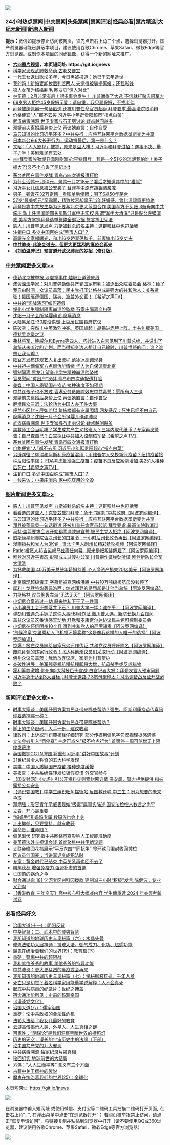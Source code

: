![](https://raw.githubusercontent.com/fqnews/bnews/master/64photo/fqnews-qr.jpg)

<div id="tt">
<h3>24小时热点禁闻|<a href="#%E4%B8%AD%E5%85%B1%E7%A6%81%E9%97%BB%E6%9B%B4%E5%A4%9A%E6%96%87%E7%AB%A0">中共禁闻</a>|<a href="#%E5%9B%BE%E7%89%87%E6%96%B0%E9%97%BB%E6%9B%B4%E5%A4%9A%E6%96%87%E7%AB%A0">头条禁闻</a>|<a href="#%E6%96%B0%E9%97%BB%E8%AF%84%E8%AE%BA%E6%9B%B4%E5%A4%9A%E6%96%87%E7%AB%A0">禁闻评论|<a href="#%E5%BF%85%E7%9C%8B%E7%BB%8F%E5%85%B8%E5%A5%BD%E6%96%87">经典必看|<a href="/video.md#%E7%A6%81%E7%89%87%E7%B2%BE%E9%80%89">禁片精选</a>|<a href="https://github.com/fqnews/djy/blob/master/gb/nf1351518.md#1">大纪元新闻</a>|<a href="https://github.com/fqnews/ntdtv/blob/master/gb/prog204.md#1">新唐人新闻</a></h3>
<div><b>提示：</b>微信如提示停止访问该网页，须先点击右上角三个点，选择浏览器打开。国产浏览器可能已屏蔽本项目，建议使用谷歌Chrome、苹果Safari、微软Edge等官方浏览器。或<a href="https://github.com/fqnews/bnews/blob/master/%E5%88%B6%E4%BD%9Cgit%E7%A6%81%E9%97%BB%E9%95%9C%E5%83%8F.md">制作本项目的同步镜像</a>，获得一个新的网址来推广。</div>
<ul>
<li><b><a href="http://d1.bdrive.tk/64.mp4" target="_blank">六四图片视频</a>，本页短网址: https://git.io/jnews</b></li>
<li><a href="/cnnews/20210206/1482419.md">科学家发现武肺救命药 古老又便宜</a></li>
<li><a href="/yule/20210206/1482356.md">一代玉女退出歌坛多年，今日再被报道：她已于去年逝世</a></li>
<li><a href="/cbnews/20210206/1482399.md">我的妈！新婚妻卸妆后判若两人 夫觉得被骗提离婚：还我彩钱</a></li>
<li><a href="/headline/20210206/1482330.md">狼人女孩为结婚剃毛 网友见“惊人对比”</a></li>
<li><a href="/bannedvideo/20210206/1482341.md">林伍德：2月非常有趣！很多事会发生！ 川普赢得了大选  不信就打赌去问军方</a></li>
<li><a href="/lifebaike/20210206/1482528.md">69岁男人拒绝45岁保姆示爱：请自重，我只雇保姆，不找老伴</a></li>
<li><a href="/topimagenews/20210206/1482318.md">拜登被蓬佩奥一句话戳透 还被川普任命官员起诉 拜登要求,最高法院取消辩</a></li>
<li><a href="/cbnews/20210206/1482627.md">价格便宜“人”都不去买 习近平小年逛贵阳超市“指点白菜”</a></li>
<li><a href="/cbnews/20210206/1482682.md">武汉病毒溯源 世卫专家与石正丽讨论 疑点越问越多</a></li>
<li><a href="/cbnews/20210206/1482706.md">邓婕前夫离婚后身价上亿 再谈她直言：自作自受</a></li>
<li><a href="/topimagenews/20210206/1482626.md">马云知道的比习近平还多？中共央行：应将互联网平台数据垄断变为共享</a></li>
<li><a href="/health/20210206/1482617.md">日本新公布6大长寿行为，运动排最后，第一是什么？</a></li>
<li><a href="/cbnews/20210206/1482523.md">文昭：「人人影视」被抓，原来是盘大棋！习近平和拜登过招：遇事不决、量子力学！美剧难民有去处</a></li>
<li><a href="/cbnews/20210206/1482472.md">🔥🔥拜登家族劲爆丑闻刚刚曝光❗亨特拜登：我是一个51岁的流氓我怕谁！娄子捅大了❗又不小心丢了笔记本❗❗</a></li>
<li><a href="/cbnews/20210206/1482640.md">茅台贫困户事件发酵 青岛市四次通报遭打脸</a></li>
<li><a href="/lifebaike/20210206/1482564.md">为什么活鸭一只50元，烤鸭一只才18元？看后才知道其中的“猫腻”</a></li>
<li><a href="/cnnews/20210206/1482810.md">习近平女儿信息被公安卖了 替罪羊中原有胡锦涛亲戚</a></li>
<li><a href="/baitai/20210206/1482717.md">男子一顿饭花32万定睛一看账单后傻眼：喝了6瓶50年茅台</a></li>
<li><a href="/yule/20210206/1482357.md">57岁“最美妲己”罕露面，精致妆容却毫无当年妖媚感，曾比温碧霞更惊艳</a></li>
<li><a href="/bannedvideo/20210206/1482352.md">拜登投靠中共放生华为还要与北京更大范围合作  美国军方不买账 3航母向中共施压  新上任黑国防部长奥斯汀军中无实权  所谓“军中大清洗”只是配合左媒演戏 美军方掌握拜登选举舞弊全部证据 誓言捍卫宪法</a></li>
<li><a href="/topimagenews/20210206/1482681.md">感人！川普罕见发声 力挺被封杀的名主持：这群粉丝中也包括我</a></li>
<li><a href="/cbnews/20210206/1482580.md">注销户口 多少中国百姓成“黑市人口”？</a></li>
<li><a href="/yule/20210206/1482370.md">高曙光全家福曝光，和小16岁娇妻荡秋千，前妻嫁小15岁丈夫</a></li>
<li><b><a href="/comments/20200211/1275071.md" target="_blank">中共肺炎-此波会过去，但更大更猛烈的瘟疫会再来</a></b></li>
<li><b><a href="/comments/20200207/1272816.md" target="_blank">《刘伯温碑记》预言避开武汉肺炎的妙招（修订版）</a></b></li>
</ul>
</div>

<div class="catlist">
<h3><a href="/cbnews/" target="_blank">中共禁闻</a><span><a href="/cbnews/" target="_blank" rel="nofollow">更多文章>></a></span></h3>
<ul>
<li><a href="/cbnews/20210206/1482883.md" target="_blank">德勤北京被举报 涉虐童事件 越职业道德底线</a></li>
<li><a href="/cbnews/20210206/1482819.md" target="_blank">澳资深法学家：对川普弹劾像共产党国家审判；被逐出众院委员会 格林：给了我自由时间；众议员盖茨：民主党打压让格林成最强大的共和党人；关系紧张！俄国驱逐德国、瑞典、波兰外交官！【希望之声TV】</a></li>
<li><a href="/cbnews/20210206/1482815.md" target="_blank">中共的“实战演习”如何造假</a></li>
<li><a href="/cbnews/20210206/1482814.md" target="_blank">绥化小学生强制隔离崩溃险坠楼 石家庄隔离变扫荡</a></li>
<li><a href="/cbnews/20210206/1482763.md" target="_blank">沈阳一月子会所14婴确诊 隐瞒消息</a></li>
<li><a href="/cbnews/20210206/1482765.md" target="_blank">大陆黑龙江-30度没供暖 上百居民围县府抗议</a></li>
<li><a href="/cbnews/20210206/1482808.md" target="_blank">陈破空：突然！中英激烈冲突。英国雄起！胡锡进赤膊上阵。土共纠缠美国，德特里克堡之谜</a></li>
<li><a href="/cbnews/20210206/1482802.md" target="_blank">弗林将军、鲍威尔和Byrne等四人，巧妙进入白宫见到了川普总统，并说出了总统从未听过的计划。而当得知身边人想让自己输时，川普愤怒的问：谁？谁想让我认输？</a></li>
<li><a href="/cbnews/20210206/1482766.md" target="_blank">陆官方发布违规艺人复出流程 范冰冰高调现身</a></li>
<li><a href="/cbnews/20210206/1482747.md" target="_blank">中共袒护缅甸军方点燃仇华情绪 华人为自保谴责北京</a></li>
<li><a href="/cbnews/20210206/1482743.md" target="_blank">强制隔离 黑龙江望奎小学生精神崩溃险坠楼</a></li>
<li><a href="/cbnews/20210206/1482738.md" target="_blank">官员慰问“贫困户”发酵 青岛市四次通报遭打脸</a></li>
<li><a href="/cbnews/20210206/1482737.md" target="_blank">美媒：中国人质疑国产疫苗 接种速度不如预期</a></li>
<li><a href="/cbnews/20210206/1482736.md" target="_blank">中共连孩子也不放过 香港公务员废除效忠中共毒誓：愿所有人三退</a></li>
<li><a href="/cbnews/20210206/1482706.md" target="_blank">邓婕前夫离婚后身价上亿 再谈她直言：自作自受</a></li>
<li><a href="/cbnews/20210206/1482705.md" target="_blank">翻墙民众三退：法轮功为中国人办了件大事</a></li>
<li><a href="/cbnews/20210206/1482704.md" target="_blank">呼兰小区封三层如监狱 每栋楼都有专属围墙 网友感叹：死生已经不由自己</a></li>
<li><a href="/cbnews/20210206/1482689.md" target="_blank">隐瞒消息？沈阳一月子会所14婴儿确诊肺炎</a></li>
<li><a href="/cbnews/20210206/1482682.md" target="_blank">武汉病毒溯源 世卫专家与石正丽讨论 疑点越问越多</a></li>
<li><a href="/cbnews/20210206/1482656.md" target="_blank">美教师工会当毛粉？学生成共产主义接班人？三年内取代纸币？专家再发警告；自己查自己？白宫拟让中共加入控制核军备【希望之声TV】</a></li>
<li><a href="/cbnews/20210206/1482640.md" target="_blank">茅台贫困户事件发酵 青岛市四次通报遭打脸</a></li>
<li><a href="/cbnews/20210206/1482627.md" target="_blank">价格便宜“人”都不去买 习近平小年逛贵阳超市“指点白菜”</a></li>
<li><a href="/cbnews/20210206/1482600.md" target="_blank">另辟蹊径？辉瑞和阿斯利康疫苗混用；用维吾尔人交换新冠疫苗？纽约疫苗接种后阳性率降； FDA考虑批准强生疫苗；疫苗不良反应案例增加 美251人接种后死亡【希望之声TV】</a></li>
<li><a href="/cbnews/20210206/1482580.md" target="_blank">注销户口 多少中国百姓成“黑市人口”？</a></li>
<li><a href="/cbnews/20210206/1482542.md" target="_blank">一线采访：小果庄消杀 家中吃穿用的全毁</a></li>

</ul>
</div>
<div class="catlist">
<h3><a href="/topimagenews/" target="_blank">图片新闻</a><span><a href="/topimagenews/" target="_blank" rel="nofollow">更多文章>></a></span></h3>
<ul>
<li><a href="/topimagenews/20210206/1482681.md" target="_blank">感人！川普罕见发声 力挺被封杀的名主持：这群粉丝中也包括我</a></li>
<li><a href="/topimagenews/20210206/1482679.md" target="_blank">看看选的这些人！克鲁兹敲打拜登：急于 &#8220;拥抱 &#8220;中共政府【阿波罗网编译】</a></li>
<li><a href="/topimagenews/20210206/1482626.md" target="_blank">马云知道的比习近平还多？中共央行：应将互联网平台数据垄断变为共享</a></li>
<li><a href="/topimagenews/20210206/1482318.md" target="_blank">拜登被蓬佩奥一句话戳透 还被川普任命官员起诉 拜登要求,最高法院取消辩</a></li>
<li><a href="/topimagenews/20210206/1482281.md" target="_blank">马特·盖茨要求会议开始都背诵效忠宣誓 被民主党人拒绝【阿波罗网编译】</a></li>
<li><a href="/topimagenews/20210205/1482180.md" target="_blank">威斯康星州参院否决州长的口罩令   一小时后州长政令再出【阿波罗网编译】</a></li>
<li><a href="/topimagenews/20210205/1482146.md" target="_blank">漫画指共和党人为3K党   遭北卡黑人副州长精彩猛攻视频【阿波罗网编译】</a></li>
<li><a href="/topimagenews/20210205/1482118.md" target="_blank">Parler投资人邦吉诺揭马兹离任内幕   原来是把叛徒解雇了【阿波罗网编译】</a></li>
<li><a href="/topimagenews/20210205/1482097.md" target="_blank">拜登对习近平表态 彭斯成立过渡办公室 川普拒作证弹劾听证 拜登新防长全军大清洗</a></li>
<li><a href="/topimagenews/20210205/1482080.md" target="_blank">为拯救美国 40万美元总统年薪捐慈善 个人净资产损失20亿美元【阿波罗网编译】</a></li>
<li><a href="/topimagenews/20210205/1482006.md" target="_blank">北京惊现超级毒王 字幕组被查网络沸腾 中共10万吨级核航母没钱停了</a></li>
<li><a href="/topimagenews/20210205/1482005.md" target="_blank">犀利！戈默特炮轰佩洛西：你对拜登的惩罚却是让他当总统【阿波罗网编译】</a></li>
<li><a href="/topimagenews/20210205/1481968.md" target="_blank">力挺格林 议员炮轰左派“无法无天” 【阿波罗网编译】</a></li>
<li><a href="/topimagenews/20210205/1481934.md" target="_blank">小切尼仓皇逃过一劫 原来她私下干了一件事</a></li>
<li><a href="/topimagenews/20210205/1481933.md" target="_blank">小小演员工会还想落井下石？ 川普大笔一挥：谁在乎！【阿波罗网编译】</a></li>
<li><a href="/topimagenews/20210205/1481637.md" target="_blank">弹劾川普遇杀手锏？这件大事FBI可作证 撤川普人选，新防长换几百顾问</a></li>
<li><a href="/topimagenews/20210204/1481482.md" target="_blank">盖兹众议员这番话感天动地 舒默和麦康奈尔达协议民主党可控制委员会</a></li>
<li><a href="/topimagenews/20210204/1481389.md" target="_blank">小切尼在怀俄明州10个县 遭到共和党人的严厉谴责【阿波罗网编译】</a></li>
<li><a href="/topimagenews/20210204/1481386.md" target="_blank">‘气候沙皇’克里乘私人飞机领环境奖称“这是像我这样的人唯一的选择”【阿波罗网编译】</a></li>
<li><a href="/topimagenews/20210204/1481340.md" target="_blank">惊爆！极左议员嫁给自家兄弟还作伪证 共和党议员呼吁除名【阿波罗网编译】</a></li>
<li><a href="/topimagenews/20210204/1481230.md" target="_blank">废除拜登的违宪行政令！北达科他州议员们采取行动【阿波罗网编译】</a></li>
<li><a href="/topimagenews/20210204/1481197.md" target="_blank">佛州众议员盖茨：我愿放弃议席、家庭为川普辩护</a></li>
<li><a href="/topimagenews/20210204/1481105.md" target="_blank">突破性进展：美军舰载机航程航程即将大增，航母杀手或反成猎物</a></li>
<li><a href="/topimagenews/20210204/1481077.md" target="_blank">霍利筹款激增 佛州向5大科技巨头宣战 白宫记者大怒：拜登发言人预审问题</a></li>
<li><a href="/topimagenews/20210204/1480996.md" target="_blank">习近平急于达到3大目标；拜登无退路？3航母聚印太；习高调备战反证开战必败？</a></li>

</ul>
</div>
<div class="catlist">
<h3><a href="/comments/" target="_blank">新闻评论</a><span><a href="/comments/" target="_blank" rel="nofollow">更多文章>></a></span></h3>
<ul>
<li><a href="/comments/20210206/1482894.md" target="_blank">时事大家谈：美国纾困方案为民众带来哪些帮助？强生、阿斯利康疫苗传喜讯 你要选择哪一种？</a></li>
<li><a href="/comments/20210206/1482893.md" target="_blank">时事大家谈：美国纾困方案为民众带来哪些帮助？</a></li>
<li><a href="/comments/20210206/1482887.md" target="_blank">脚上的生命密码，人手一份，建议收藏</a></li>
<li><a href="/comments/20210206/1482846.md" target="_blank">律政司：上诉或刑罚覆核经仔细研究 部分传媒用偏见字句漠视理据感遗憾</a></li>
<li><a href="/comments/20210206/1482845.md" target="_blank">立法会拟引入“罚停赛” 主席可点名“极不检点行为” 首罚停一周可倍增无上限 停发薪津</a></li>
<li><a href="/comments/20210206/1482844.md" target="_blank">英国撤销CGTN牌照 将重创习近平”讲好中国故事”计划</a></li>
<li><a href="/comments/20210206/1482843.md" target="_blank">21世纪最令人称奇的五大科学发现</a></li>
<li><a href="/comments/20210206/1482818.md" target="_blank">美媒：中国人质疑国产疫苗 接种速度缓慢</a></li>
<li><a href="/comments/20210206/1482812.md" target="_blank">美报告：中共系统性转发垃圾假资讯 外交官参与</a></li>
<li><a href="/comments/20210206/1482796.md" target="_blank">【国安封网】《立场》引公开资料守则索封网详情 保安局、警方拒绝提供 指披露损公众安全</a></li>
<li><a href="/comments/20210206/1482795.md" target="_blank">【通识变国教】中学生组织旺角摆街站 反国教还魂 中三生：盼为想要的未来争取</a></li>
<li><a href="/comments/20210206/1482794.md" target="_blank">邓炳强：形容青年示威表现如“吸毒”属事实陈述 国安法检控人数言之尚早</a></li>
<li><a href="/comments/20210206/1482789.md" target="_blank">立春，开心最重要</a></li>
<li><a href="/comments/20210206/1482788.md" target="_blank">“妈妈手”非妈妈专属 数码族也会上身</a></li>
<li><a href="/comments/20210206/1482787.md" target="_blank">走出抑郁，只要坚持，就有收获</a></li>
<li><a href="/comments/20210206/1482783.md" target="_blank">黑命贵，谁命贱？</a></li>
<li><a href="/comments/20210206/1482757.md" target="_blank">偏见潜伏 研究指中共网络审查影响人工智能准确度</a></li>
<li><a href="/comments/20210206/1482756.md" target="_blank">美英德法外长视讯会谈 首度聚焦中共伊朗议题</a></li>
<li><a href="/comments/20210206/1482754.md" target="_blank">支联会维园花档展示“平反六四”“同抗争” 食环铁马围封收回摊位</a></li>
<li><a href="/comments/20210206/1482753.md" target="_blank">区议员何国豪：当讲真话变成犯法时</a></li>
<li><a href="/comments/20210206/1482742.md" target="_blank">专家：黄金时代已结束 中英关系再也回不去了</a></li>
<li><a href="/comments/20210206/1482741.md" target="_blank">粉蒸秋葵 增强免疫力 强肾补虚的首选</a></li>
<li><a href="/comments/20210206/1482712.md" target="_blank">亡国前的蜗角之争</a></li>
<li><a href="/comments/20210206/1482711.md" target="_blank">财会通过逾 181 亿河套区创科园拨款 建制派三小时“积极”发言 陈健波：专业又到肉</a></li>
<li><a href="/comments/20210206/1482710.md" target="_blank">【香港教育 三年变天】高中核心科大幅减内容 学生倘重读 2024 年亦须考新试卷</a></li>

</ul>
</div>

<div class="catlist">
<h3>必看经典好文</h3>
<ul>
<li><a href="/cbnews/20180317/915893.md" target="_blank">治国大道(十一)：阴阳反背</a></li>
<li><a href="/comments/20200605/783249.md" target="_blank">中华智慧：二、武术中的顺势智慧</a></li>
<li><a href="/cbnews/20171115/856086.md" target="_blank">我所知道的地球历史与奥秘篇（六）：水晶头骨</a></li>
<li><a href="/comments/20191203/1234383.md" target="_blank">修炼法轮功大展神通：摄魂大法、御气成刀、化功、超感功能</a></li>
<li><a href="/comments/20180716/972458.md" target="_blank">魔鬼在统治着我们的世界(19)：教育篇(下)</a></li>
<li><a href="/comments/20200717/1362287.md" target="_blank">重磅：警惕中共的超限战</a></li>
<li><a href="/tculture/20200917/1398046.md" target="_blank">我和羊倌爷爷的故事 羊倌爷爷的特异功能</a></li>
<li><a href="/comments/20200211/1275071.md" target="_blank">中共肺炎：更大更猛烈的瘟疫或会再来</a></li>
<li><a href="/topimagenews/20171210/868397.md" target="_blank">我所知道的地球历史与奥秘篇（七）：揭秘柳枝接骨、千年人参</a></li>
<li><a href="/comments/20200704/1355375.md" target="_blank">死亡只是幻觉？着名科学家用能量学说解释：人不会真死</a></li>
<li><a href="/comments/20200702/1354076.md" target="_blank">起底中共病毒的纪录片：世纪之掩盖</a></li>
<li><a href="/cbnews/20180711/970353.md" target="_blank">宿命通功能所见：史前的玛雅帝国</a></li>
<li><a href="/comments/20200521/783167.md" target="_blank">《漫谈党文化》</a></li>
<li><a href="/cbnews/20190424/914482.md" target="_blank">治国大道(八)：儒家治国</a></li>
<li><a href="/comments/20200705/783271.md" target="_blank">重磅：论中共政权的合法性危机</a></li>
<li><a href="/cbnews/20200516/1329218.md" target="_blank">法轮大法给了我女儿最好的教育</a></li>
<li><a href="/comments/20200919/82684.md" target="_blank">云游高僧揭示人类、外星人、人生真相之谜</a></li>
<li><a href="/comments/20201031/1423298.md" target="_blank">百家姓：“阴谋论”是我们洞察黑暗世界的探照灯</a></li>
<li><a href="/tculture/20121025/73066.md" target="_blank">历史的天空：漫长的宇宙历史中的法缘（下部）</a></li>
<li><a href="/comments/20200717/1361899.md" target="_blank">论中国共产党的九大邪恶</a></li>
<li><a href="/ccpdope/20200412/1311165.md" target="_blank">中共病毒溯源 独家纪录片揭真相</a></li>
<li><a href="/comments/20200920/582873.md" target="_blank">轮回纪实:地球前世的大结局</a></li>
<li><a href="/comments/20200720/1363377.md" target="_blank">方伟：“人人生而平等” 含义有三个方面</a></li>
<li><a href="/ccpdope/20200531/1337409.md" target="_blank">古籍中关于瘟神的传说</a></li>
<li><a href="/comments/20181017/1014654.md" target="_blank">魔鬼在统治着我们的世界(25)：全球化</a></li>

</ul>
</div>

本页短网址: https://git.io/jnews

![](https://raw.githubusercontent.com/fqnews/bnews/master/64photo/fqnews-qr.jpg)

在浏览器中输入短网址 或使用微信、支付宝等二维码工具扫描二维码打开页面, 点击右上角"...", 在弹出菜单中点击“在浏览器打开”； 若网页被举报禁止访问，请点击“恢复申请访问”，将链接复制并粘贴到浏览器中打开（请不要使用QQ或360浏览器，建议使用谷歌Chrome、苹果Safari、微软Edge等官方浏览器）

![](https://raw.githubusercontent.com/fqnews/bnews/master/64photo/wx.jpg)